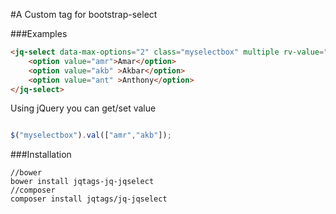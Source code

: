 #A Custom tag for bootstrap-select

###Examples
```html
<jq-select data-max-options="2" class="myselectbox" multiple rv-value="model.testvalue">
	<option value="amr">Amar</option>
	<option value="akb" >Akbar</option>
	<option value="ant" >Anthony</option>
</jq-select>
```
Using jQuery you can get/set value

```javascript

$("myselectbox").val(["amr","akb"]);

```

###Installation

```shell
//bower
bower install jqtags-jq-jqselect
//composer
composer install jqtags/jq-jqselect
```


